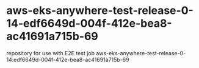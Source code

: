 # aws-eks-anywhere-test-release-0-14-edf6649d-004f-412e-bea8-ac41691a715b-69
repository for use with E2E test job aws-eks-anywhere-test-release-0-14:edf6649d-004f-412e-bea8-ac41691a715b-69
